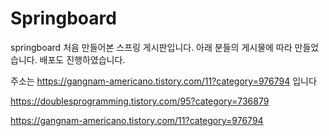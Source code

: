 # Springboard
springboard
처음 만들어본 스프링 게시판입니다. 아래 분들의 게시물에 따라 만들었습니다. 
배포도 진행하였습니다.

주소는
https://gangnam-americano.tistory.com/11?category=976794 입니다

https://doublesprogramming.tistory.com/95?category=736879

https://gangnam-americano.tistory.com/11?category=976794
